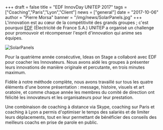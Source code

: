 +++
draft		= false
title		= "EDF InnovDay UNITEP 2017"
tags		= ["Coaching","Paris","Lyon","Client"]
news		= ["general"]
date		= "2017-10-06"
author		= "Pierre Morsa"
banner		= "/img/news/SolarPanels.jpg"
+++
L'innovation est au cœur de la compétitivité des grands groupes ; c'est pourquoi [EDF](https://www.edf.fr/en/the-edf-group) (Électricité de France S.A.) UNITEP a organisé un challenge pour promouvoir et récompenser l'esprit d'innovation qui anime ses équipes.

![SolarPanels][pic1]

Pour la quatrième année consécutive, Ideas on Stage a collaboré avec EDF pour coacher les Innovateurs. Nous avons aidé les groupes à présenter leurs innovations de manière originale et percutante, en trois minutes maximum.

Fidèle à notre méthode complète, nous avons travaillé sur tous les quatre éléments d'une bonne présentation : message, histoire, visuels et art oratoire, et comme chaque année les membres du comité de direction ont félicité les innovateurs et les organisateurs pour leur prestation.

Une combinaison de coaching à distance via Skype, coaching sur Paris et coaching à Lyon a permis d'optimiser le temps des salariés et de limiter leurs déplacements, tout en leur permettant de bénéficier des conseils des meilleurs coachs en prise de parole en public.

[pic1]: /img/news/SolarPanels.jpg